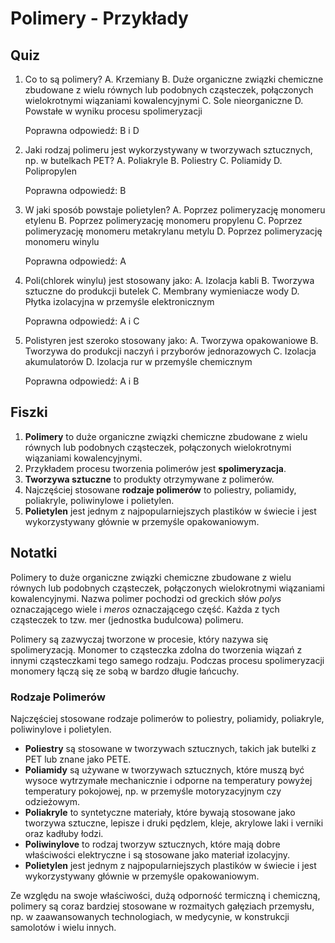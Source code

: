  Polimery - Przykłady
====================

Quiz
----

1. Co to są polimery?
   A. Krzemiany
   B. Duże organiczne związki chemiczne zbudowane z wielu równych lub podobnych cząsteczek, połączonych wielokrotnymi wiązaniami kowalencyjnymi
   C. Sole nieorganiczne
   D. Powstałe w wyniku procesu spolimeryzacji

   Poprawna odpowiedź: B i D

2. Jaki rodzaj polimeru jest wykorzystywany w tworzywach sztucznych, np. w butelkach PET?
   A. Poliakryle
   B. Poliestry
   C. Poliamidy
   D. Polipropylen

   Poprawna odpowiedź: B

3. W jaki sposób powstaje polietylen?
   A. Poprzez polimeryzację monomeru etylenu
   B. Poprzez polimeryzację monomeru propylenu
   C. Poprzez polimeryzację monomeru metakrylanu metylu
   D. Poprzez polimeryzację monomeru winylu

   Poprawna odpowiedź: A

4. Poli(chlorek winylu) jest stosowany jako:
   A. Izolacja kabli
   B. Tworzywa sztuczne do produkcji butelek
   C. Membrany wymieniacze wody
   D. Płytka izolacyjna w przemyśle elektronicznym

   Poprawna odpowiedź: A i C

5. Polistyren jest szeroko stosowany jako:
   A. Tworzywa opakowaniowe
   B. Tworzywa do produkcji naczyń i przyborów jednorazowych
   C. Izolacja akumulatorów
   D. Izolacja rur w przemyśle chemicznym

   Poprawna odpowiedź: A i B

Fiszki
-----

1. **Polimery** to duże organiczne związki chemiczne zbudowane z wielu równych lub podobnych cząsteczek, połączonych wielokrotnymi wiązaniami kowalencyjnymi.
2. Przykładem procesu tworzenia polimerów jest **spolimeryzacja**.
3. **Tworzywa sztuczne** to produkty otrzymywane z polimerów.
4. Najczęściej stosowane **rodzaje polimerów** to poliestry, poliamidy, poliakryle, poliwinylowe i polietylen.
5. **Polietylen** jest jednym z najpopularniejszych plastików w świecie i jest wykorzystywany głównie w przemyśle opakowaniowym.

Notatki
-------

Polimery to duże organiczne związki chemiczne zbudowane z wielu równych lub podobnych cząsteczek, połączonych wielokrotnymi wiązaniami kowalencyjnymi. Nazwa polimer pochodzi od greckich słów *polys* oznaczającego wiele i *meros* oznaczającego część. Każda z tych cząsteczek to tzw. mer (jednostka budulcowa) polimeru.

Polimery są zazwyczaj tworzone w procesie, który nazywa się spolimeryzacją. Monomer to cząsteczka zdolna do tworzenia wiązań z innymi cząsteczkami tego samego rodzaju. Podczas procesu spolimeryzacji monomery łączą się ze sobą w bardzo długie łańcuchy.

### Rodzaje Polimerów

Najczęściej stosowane rodzaje polimerów to poliestry, poliamidy, poliakryle, poliwinylove i polietylen.

- **Poliestry** są stosowane w tworzywach sztucznych, takich jak butelki z PET lub znane jako PETE.
- **Poliamidy** są używane w tworzywach sztucznych, które muszą być wysoce wytrzymałe mechanicznie i odporne na temperatury powyżej temperatury pokojowej, np. w przemyśle motoryzacyjnym czy odzieżowym.
- **Poliakryle** to syntetyczne materiały, które bywają stosowane jako tworzywa sztuczne, lepisze i druki pędzlem, kleje, akrylowe laki i verniki oraz kadłuby łodzi.
- **Poliwinylove** to rodzaj tworzyw sztucznych, które mają dobre właściwości elektryczne i są stosowane jako materiał izolacyjny.
- **Polietylen** jest jednym z najpopularniejszych plastików w świecie i jest wykorzystywany głównie w przemyśle opakowaniowym.

Ze względu na swoje właściwości, dużą odporność termiczną i chemiczną, polimery są coraz bardziej stosowane w rozmaitych gałęziach przemysłu, np. w zaawansowanych technologiach, w medycynie, w konstrukcji samolotów i wielu innych.